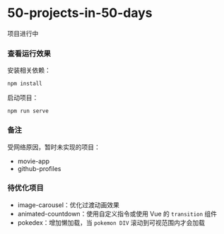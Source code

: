 # 50-projects-in-50-days

项目进行中

### 查看运行效果

安装相关依赖：

`npm install`

启动项目：

`npm run serve`

### 备注

受网络原因，暂时未实现的项目：

- movie-app
- github-profiles

### 待优化项目

- image-carousel：优化过渡动画效果
- animated-countdown：使用自定义指令或使用 Vue 的 `transition` 组件
- pokedex：增加懒加载，当 `pokemon DIV` 滚动到可视范围内才会加载
